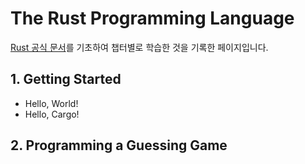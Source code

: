 # The Rust Programming Language

[Rust 공식 문서](https://doc.rust-lang.org/book/2018-edition/ch00-00-introduction.html)를 기초하여 챕터별로 학습한 것을 기록한 페이지입니다.

## 1. Getting Started

- Hello, World!
- Hello, Cargo!

## 2. Programming a Guessing Game
